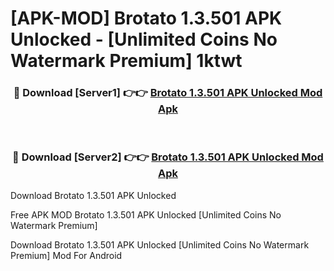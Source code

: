 # [APK-MOD] Brotato 1.3.501 APK Unlocked - [Unlimited Coins No Watermark Premium] 1ktwt



<div align="center">
<h3>🔴 Download [Server1] 👉👉 <a href="https://momento.my/?title=Brotato_1.3.501_APK_Unlocked">Brotato 1.3.501 APK Unlocked Mod Apk</a></h3><br>

<h3>🔴 Download [Server2] 👉👉 <a href="https://momento.my/?title=Brotato_1.3.501_APK_Unlocked">Brotato 1.3.501 APK Unlocked Mod Apk</a></h3>
</div>



Download Brotato 1.3.501 APK Unlocked 

Free APK MOD Brotato 1.3.501 APK Unlocked [Unlimited Coins No Watermark Premium]

Download Brotato 1.3.501 APK Unlocked [Unlimited Coins No Watermark Premium] Mod For Android
